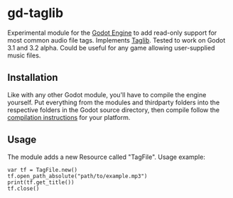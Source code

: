 # gd-taglib

Experimental module for the [Godot Engine](https://github.com/godotengine/godot) to add read-only support for most common audio file tags. Implements [Taglib](https://taglib.org/). Tested to work on Godot 3.1 and 3.2 alpha. Could be useful for any game allowing user-supplied music files.

## Installation
Like with any other Godot module, you'll have to compile the engine yourself. Put everything from the modules and thirdparty folders into the respective folders in the Godot source directory, then compile follow the [compilation instructions](https://docs.godotengine.org/en/latest/development/compiling/) for your platform.

## Usage
The module adds a new Resource called "TagFile". Usage example:
```
var tf = TagFile.new()
tf.open_path_absolute("path/to/example.mp3")
print(tf.get_title())
tf.close()
```

